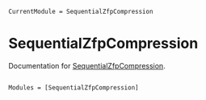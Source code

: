 ```@meta
CurrentModule = SequentialZfpCompression
```

# SequentialZfpCompression

Documentation for [SequentialZfpCompression](https://github.com/AtilaSaraiva/SequentialZfpCompression.jl).

```@index
```

```@autodocs
Modules = [SequentialZfpCompression]
```
